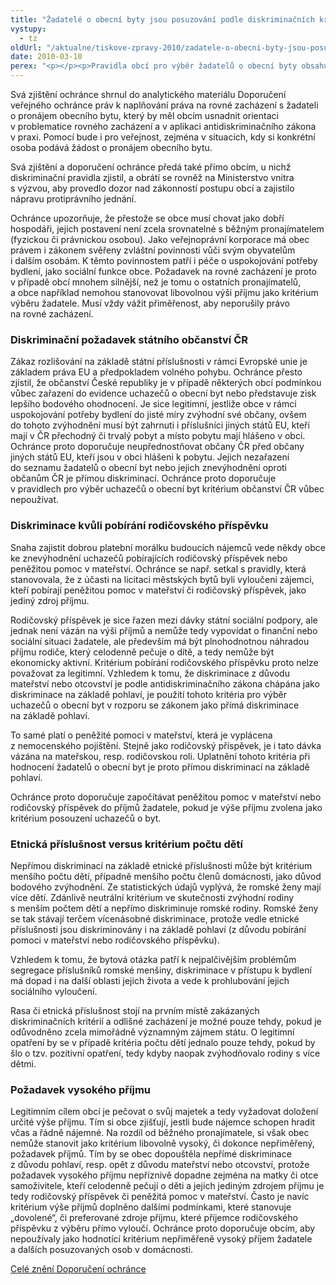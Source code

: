 ```yaml
---
title: "Žadatelé o obecní byty jsou posuzování podle diskriminačních kritérií"
vystupy:
  - tz
oldUrl: "/aktualne/tiskove-zpravy-2010/zadatele-o-obecni-byty-jsou-posuzovani-podle-diskriminacnich-kriterii"
date: 2010-03-10
perex: "<p></p><p>Pravidla obcí pro výběr žadatelů o obecní byty obsahují často diskriminační podmínky. Šetření veřejného ochránce práv ukázalo, že nejčastěji jsou uchazeči o obecní byty diskriminováni na základě státního občanství, pohlaví nebo rasové či etnické příslušnosti. Jde přitom o důvody, které u přístupu k bydlení výslovně zakazuje antidiskriminační zákon.</p>"
---
```


<!-- imported from the old website -->

<p>Svá zjištění ochránce shrnul do analytického materiálu Doporučení veřejného ochránce práv k naplňování práva na rovné zacházení s žadateli o pronájem obecního bytu, který by měl obcím usnadnit orientaci v problematice rovného zacházení a v aplikaci antidiskriminačního zákona v praxi. Pomocí bude i pro veřejnost, zejména v situacích, kdy si konkrétní osoba podává žádost o pronájem obecního bytu. </p><p>Svá zjištění a doporučení ochránce předá také přímo obcím, u nichž diskriminační pravidla zjistil, a obrátí se rovněž na Ministerstvo vnitra s výzvou, aby provedlo dozor nad zákonností postupu obcí a zajistilo nápravu protiprávního jednání.</p><p>Ochránce upozorňuje, že přestože se obce musí chovat jako dobří hospodáři, jejich postavení není zcela srovnatelné s běžným pronajímatelem (fyzickou či právnickou osobou). Jako veřejnoprávní korporace má obec právem i zákonem svěřeny zvláštní povinnosti vůči svým obyvatelům i dalším osobám. K těmto povinnostem patří i péče o uspokojování potřeby bydlení, jako sociální funkce obce. Požadavek na rovné zacházení je proto v případě obcí mnohem silnější, než je tomu o ostatních pronajímatelů, a obce například nemohou stanovovat libovolnou výši příjmu jako kritérium výběru žadatele. Musí vždy vážit přiměřenost, aby neporušily právo na rovné zacházení.</p><h3>Diskriminační požadavek státního občanství ČR</h3><p>Zákaz rozlišování na základě státní příslušnosti v rámci Evropské unie je základem práva EU a předpokladem volného pohybu. Ochránce přesto zjistil, že občanství České republiky je v případě některých obcí podmínkou vůbec zařazení do evidence uchazečů o obecní byt nebo představuje zisk lepšího bodového ohodnocení. Je sice legitimní, jestliže obce v rámci uspokojování potřeby bydlení do jisté míry zvýhodní své občany, ovšem do tohoto zvýhodnění musí být zahrnuti i příslušníci jiných států EU, kteří mají v ČR přechodný či trvalý pobyt a místo pobytu mají hlášeno v obci. Ochránce proto doporučuje neupřednostňovat občany ČR před občany jiných států EU, kteří jsou v obci hlášeni k pobytu. Jejich nezařazení do seznamu žadatelů o obecní byt nebo jejich znevýhodnění oproti občanům ČR je přímou diskriminací. Ochránce proto doporučuje v pravidlech pro výběr uchazečů o obecní byt kritérium občanství ČR vůbec nepoužívat.</p><h3>Diskriminace kvůli pobírání rodičovského příspěvku</h3><p>Snaha zajistit dobrou platební morálku budoucích nájemců vede někdy obce ke znevýhodnění uchazečů pobírajících rodičovský příspěvek nebo peněžitou pomoc v mateřství. Ochránce se např. setkal s pravidly, která stanovovala, že z účasti na licitaci městských bytů byli vyloučeni zájemci, kteří pobírají peněžitou pomoc v mateřství či rodičovský příspěvek, jako jediný zdroj příjmu. </p><p>Rodičovský příspěvek je sice řazen mezi dávky státní sociální podpory, ale jednak není vázán na výši příjmů a nemůže tedy vypovídat o finanční nebo sociální situaci žadatele, ale především má být plnohodnotnou náhradou příjmu rodiče, který celodenně pečuje o dítě, a tedy nemůže být ekonomicky aktivní. Kritérium pobírání rodičovského příspěvku proto nelze považovat za legitimní. Vzhledem k tomu, že diskriminace z důvodu mateřství nebo otcovství je podle antidiskriminačního zákona chápána jako diskriminace na základě pohlaví, je použití tohoto kritéria pro výběr uchazečů o obecní byt v rozporu se zákonem jako přímá diskriminace na základě pohlaví.</p><p>To samé platí o peněžité pomoci v mateřství, která je vyplácena z nemocenského pojištění. Stejně jako rodičovský příspěvek, je i tato dávka vázána na mateřskou, resp. rodičovskou roli. Uplatnění tohoto kritéria při hodnocení žadatelů o obecní byt je proto přímou diskriminací na základě pohlaví.</p><p>Ochránce proto doporučuje započítávat peněžitou pomoc v mateřství nebo rodičovský příspěvek do příjmů žadatele, pokud je výše příjmu zvolena jako kritérium posouzení uchazečů o byt.</p><h3>Etnická příslušnost versus kritérium počtu dětí </h3><p>Nepřímou diskriminací na základě etnické příslušnosti může být kritérium menšího počtu dětí, případně menšího počtu členů domácnosti, jako důvod bodového zvýhodnění. Ze statistických údajů vyplývá, že romské ženy mají více dětí. Zdánlivě neutrální kritérium ve skutečnosti zvýhodní rodiny s menším počtem dětí a nepřímo diskriminuje romské rodiny. Romské ženy se tak stávají terčem vícenásobné diskriminace, protože vedle etnické příslušnosti jsou diskriminovány i na základě pohlaví (z důvodu pobírání pomoci v mateřství nebo rodičovského příspěvku). </p><p>Vzhledem k tomu, že bytová otázka patří k nejpalčivějším problémům segregace příslušníků romské menšiny, diskriminace v přístupu k bydlení má dopad i na další oblasti jejich života a vede k prohlubování jejich sociálního vyloučení.</p><p>Rasa či etnická příslušnost stojí na prvním místě zakázaných diskriminačních kritérií a odlišné zacházení je možné pouze tehdy, pokud je odůvodněno zcela mimořádně významným zájmem státu. O legitimní opatření by se v případě kritéria počtu dětí jednalo pouze tehdy, pokud by šlo o tzv. pozitivní opatření, tedy kdyby naopak zvýhodňovalo rodiny s více dětmi.</p><h3>Požadavek vysokého příjmu</h3><p>Legitimním cílem obcí je pečovat o svůj majetek a tedy vyžadovat doložení určité výše příjmu. Tím si obce zjišťují, jestli bude nájemce schopen hradit včas a řádně nájemné. Na rozdíl od běžného pronajímatele, si však obec nemůže stanovit jako kritérium libovolně vysoký, či dokonce nepřiměřený, požadavek příjmů. Tím by se obec dopouštěla nepřímé diskriminace z důvodu pohlaví, resp. opět z důvodu mateřství nebo otcovství, protože požadavek vysokého příjmu nepříznivě dopadne zejména na matky či otce samoživitele, kteří celodenně pečují o děti a jejich jediným zdrojem příjmu je tedy rodičovský příspěvek či peněžitá pomoc v mateřství. Často je navíc kritérium výše příjmů doplněno dalšími podmínkami, které stanovuje „dovolené“, či preferované zdroje příjmu, které příjemce rodičovského příspěvku z výběru přímo vyloučí. Ochránce proto doporučuje obcím, aby nepoužívaly jako hodnotící kritérium nepřiměřeně vysoký příjem žadatele a dalších posuzovaných osob v domácnosti.</p><p><a href="https://www.ochrance.cz/diskriminace/doporuceni/">Celé znění Doporučení ochránce</a></p>
